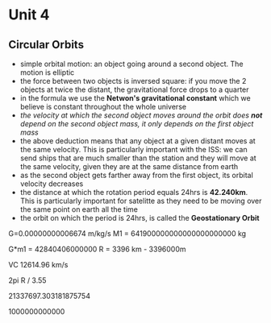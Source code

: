 # Unit 4

## Circular Orbits

- simple orbital motion: an object going around a second object. The motion is elliptic
- the force between two objects is inversed square: if you move the 2 objects at twice the distant, the gravitational force drops to a quarter
- in the formula we use the **Netwon's gravitational constant** which we believe is constant throughout the whole universe
- *the velocity at which the second object moves around the orbit does **not** depend on the second object mass, it only depends on the first object mass*
- the above deduction means that any object at a given distant moves at the same velocity. This is particularly important with the ISS: we can send ships that are much smaller than the station and they will move at the same velocity, given they are at the same distance from earth
- as the second object gets farther away from the first object, its orbital velocity decreases
- the distance at which the rotation period equals 24hrs is **42.240km**. This is particularly important for satelitte as they need to be moving over the same point on earth all the time
- the orbit on which the period is 24hrs, is called the **Geostationary Orbit**


G=0.00000000006674 m/kg/s
M1 = 641900000000000000000000 kg

G*m1 = 42840406000000
R = 3396 km - 3396000m

VC 12614.96 km/s


2pi R / 3.55

21337697.303181875754


1000000000000
